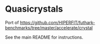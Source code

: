 # Quasicrystals

Port of
https://github.com/HIPERFIT/futhark-benchmarks/tree/master/accelerate/crystal

See the main README for instructions.
